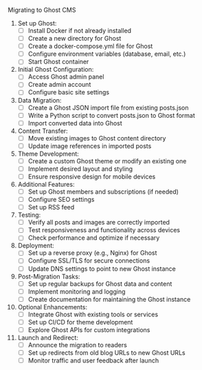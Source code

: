 Migrating to Ghost CMS

1. Set up Ghost:
   - [ ] Install Docker if not already installed
   - [ ] Create a new directory for Ghost
   - [ ] Create a docker-compose.yml file for Ghost
   - [ ] Configure environment variables (database, email, etc.)
   - [ ] Start Ghost container

2. Initial Ghost Configuration:
   - [ ] Access Ghost admin panel
   - [ ] Create admin account
   - [ ] Configure basic site settings

3. Data Migration:
   - [ ] Create a Ghost JSON import file from existing posts.json
   - [ ] Write a Python script to convert posts.json to Ghost format
   - [ ] Import converted data into Ghost

4. Content Transfer:
   - [ ] Move existing images to Ghost content directory
   - [ ] Update image references in imported posts

5. Theme Development:
   - [ ] Create a custom Ghost theme or modify an existing one
   - [ ] Implement desired layout and styling
   - [ ] Ensure responsive design for mobile devices

6. Additional Features:
   - [ ] Set up Ghost members and subscriptions (if needed)
   - [ ] Configure SEO settings
   - [ ] Set up RSS feed

7. Testing:
   - [ ] Verify all posts and images are correctly imported
   - [ ] Test responsiveness and functionality across devices
   - [ ] Check performance and optimize if necessary

8. Deployment:
   - [ ] Set up a reverse proxy (e.g., Nginx) for Ghost
   - [ ] Configure SSL/TLS for secure connections
   - [ ] Update DNS settings to point to new Ghost instance

9. Post-Migration Tasks:
   - [ ] Set up regular backups for Ghost data and content
   - [ ] Implement monitoring and logging
   - [ ] Create documentation for maintaining the Ghost instance

10. Optional Enhancements:
    - [ ] Integrate Ghost with existing tools or services
    - [ ] Set up CI/CD for theme development
    - [ ] Explore Ghost APIs for custom integrations

11. Launch and Redirect:
    - [ ] Announce the migration to readers
    - [ ] Set up redirects from old blog URLs to new Ghost URLs
    - [ ] Monitor traffic and user feedback after launch